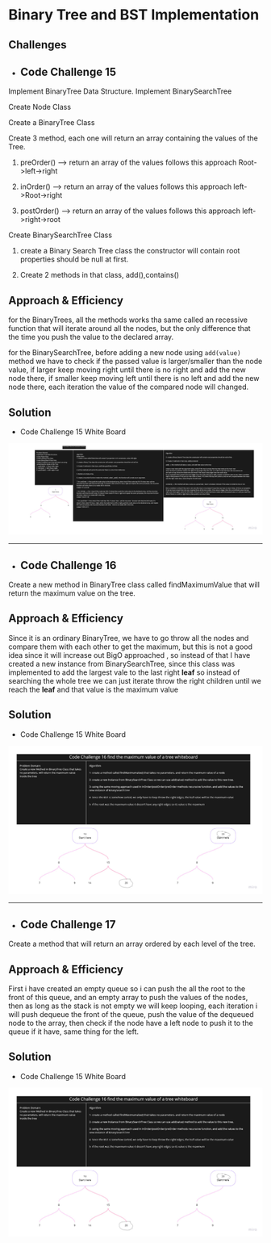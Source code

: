# Binary Tree and BST Implementation

<!-- Short summary or background information -->

## Challenges

<!-- Description of the challenge -->

- ## Code Challenge 15

Implement BinaryTree Data Structure.
Implement BinarySearchTree

Create Node Class

Create a BinaryTree Class

Create 3 method, each one will return an array containing the values of the Tree.

1. preOrder() --> return an array of the values follows this approach Root->left->right

2. inOrder() --> return an array of the values follows this approach left->Root->right

3. postOrder() --> return an array of the values follows this approach left->right->root

Create BinarySearchTree Class

1. create a Binary Search Tree class the constructor will contain root properties should be null at first.

2. Create 2 methods in that class, add(),contains()

## Approach & Efficiency

<!-- What approach did you take? Why? What is the Big O space/time for this approach? -->

for the BinaryTrees, all the methods works tha same called an recessive function that will iterate around all the nodes, but the only difference that the time you push the value to the declared array.

for the BinarySearchTree, before adding a new node using `add(value)` method we have to check if the passed value is larger/smaller than the node value, if larger keep moving right until there is no right and add the new node there, if smaller keep moving left until there is no left and add the new node there, each iteration the value of the compared node will changed.

## Solution

<!-- Embedded whiteboard image -->

- Code Challenge 15 White Board

![CC5 WhiteBoard](../../assets/CC15.jpg)

---

- ## Code Challenge 16

Create a new method in BinaryTree class called findMaximumValue that will return the maximum value on the tree.

## Approach & Efficiency

<!-- What approach did you take? Why? What is the Big O space/time for this approach? -->

Since it is an ordinary BinaryTree, we have to go throw all the nodes and compare them with each other to get the maximum, but this is not a good idea since it will increase out BigO approached , so instead of that I have created a new instance from BinarySearchTree, since this class was implemented to add the largest vale to the last right **leaf** so instead of searching the whole tree we can just iterate throw the right children until we reach the **leaf** and that value is the maximum value

## Solution

<!-- Embedded whiteboard image -->

- Code Challenge 15 White Board

![CC5 WhiteBoard](../../assets/CC16.jpg)

---

- ## Code Challenge 17

Create a method that will return an array ordered by each level of the tree.

## Approach & Efficiency

<!-- What approach did you take? Why? What is the Big O space/time for this approach? -->

First i have created an empty queue so i can push the all the root to the front of this queue, and an empty array to push the values of the nodes, then as long as the stack is not empty we will keep looping,
each iteration i will push dequeue the front of the queue, push the value of the dequeued node to the array, then check if the node have a left node to push it to the queue if it have, same thing for the left.

## Solution

<!-- Embedded whiteboard image -->

- Code Challenge 15 White Board

![CC5 WhiteBoard](../../assets/CC16.jpg)
